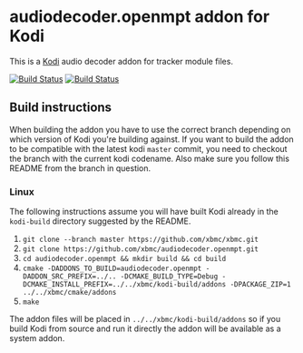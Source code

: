 # audiodecoder.openmpt addon for Kodi

This is a [Kodi](https://kodi.tv) audio decoder addon for tracker module files.

[![Build Status](https://travis-ci.org/xbmc/audiodecoder.openmpt.svg?branch=Matrix)](https://travis-ci.org/xbmc/audiodecoder.openmpt/branches)
[![Build Status](https://ci.appveyor.com/api/projects/status/github/xbmc/audiodecoder.openmpt?branch=Matrix&svg=true)](https://ci.appveyor.com/project/xbmc/audiodecoder-openmpt?branch=Matrix)

## Build instructions

When building the addon you have to use the correct branch depending on which version of Kodi you're building against. 
If you want to build the addon to be compatible with the latest kodi `master` commit, you need to checkout the branch with the current kodi codename.
Also make sure you follow this README from the branch in question.

### Linux

The following instructions assume you will have built Kodi already in the `kodi-build` directory 
suggested by the README.

1. `git clone --branch master https://github.com/xbmc/xbmc.git`
2. `git clone https://github.com/xbmc/audiodecoder.openmpt.git`
3. `cd audiodecoder.openmpt && mkdir build && cd build`
4. `cmake -DADDONS_TO_BUILD=audiodecoder.openmpt -DADDON_SRC_PREFIX=../.. -DCMAKE_BUILD_TYPE=Debug -DCMAKE_INSTALL_PREFIX=../../xbmc/kodi-build/addons -DPACKAGE_ZIP=1 ../../xbmc/cmake/addons`
5. `make`

The addon files will be placed in `../../xbmc/kodi-build/addons` so if you build Kodi from source and run it directly 
the addon will be available as a system addon.
